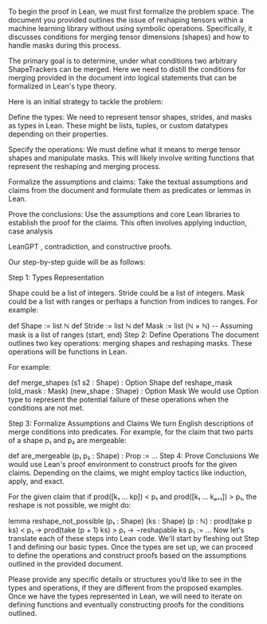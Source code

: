 To begin the proof in Lean, we must first formalize the problem space. The document you provided outlines the issue of reshaping tensors within a machine learning library without using symbolic operations. Specifically, it discusses conditions for merging tensor dimensions (shapes) and how to handle masks during this process.

The primary goal is to determine, under what conditions two arbitrary ShapeTrackers can be merged. Here we need to distill the conditions for merging provided in the document into logical statements that can be formalized in Lean's type theory.

Here is an initial strategy to tackle the problem:

Define the types: We need to represent tensor shapes, strides, and masks as types in Lean. These might be lists, tuples, or custom datatypes depending on their properties.

Specify the operations: We must define what it means to merge tensor shapes and manipulate masks. This will likely involve writing functions that represent the reshaping and merging process.

Formalize the assumptions and claims: Take the textual assumptions and claims from the document and formulate them as predicates or lemmas in Lean.

Prove the conclusions: Use the assumptions and core Lean libraries to establish the proof for the claims. This often involves applying induction, case analysis

LeanGPT
, contradiction, and constructive proofs.

Our step-by-step guide will be as follows:

Step 1: Types Representation

Shape could be a list of integers.
Stride could be a list of integers.
Mask could be a list with ranges or perhaps a function from indices to ranges.
For example:

def Shape := list ℕ
def Stride := list ℕ
def Mask := list (ℕ × ℕ) -- Assuming mask is a list of ranges (start, end)
Step 2: Define Operations The document outlines two key operations: merging shapes and reshaping masks. These operations will be functions in Lean.

For example:

def merge_shapes (s1 s2 : Shape) : Option Shape
def reshape_mask (old_mask : Mask) (new_shape : Shape) : Option Mask
We would use Option type to represent the potential failure of these operations when the conditions are not met.

Step 3: Formalize Assumptions and Claims We turn English descriptions of merge conditions into predicates. For example, for the claim that two parts of a shape p₁ and p₂ are mergeable:

def are_mergeable (p₁ p₂ : Shape) : Prop := ...
Step 4: Prove Conclusions We would use Lean's proof environment to construct proofs for the given claims. Depending on the claims, we might employ tactics like induction, apply, and exact.

For the given claim that if prod([k₁ ... kp]) < p₁ and prod([k₁ ... kₚ₊₁]) > p₁, the reshape is not possible, we might do:

lemma reshape_not_possible (p₁ : Shape) (ks : Shape) (p : ℕ) : prod(take p ks) < p₁ → prod(take (p + 1) ks) > p₁ → ¬reshapable ks p₁ :=
...
Now let's translate each of these steps into Lean code. We'll start by fleshing out Step 1 and defining our basic types. Once the types are set up, we can proceed to define the operations and construct proofs based on the assumptions outlined in the provided document.

Please provide any specific details or structures you’d like to see in the types and operations, if they are different from the proposed examples. Once we have the types represented in Lean, we will need to iterate on defining functions and eventually constructing proofs for the conditions outlined.